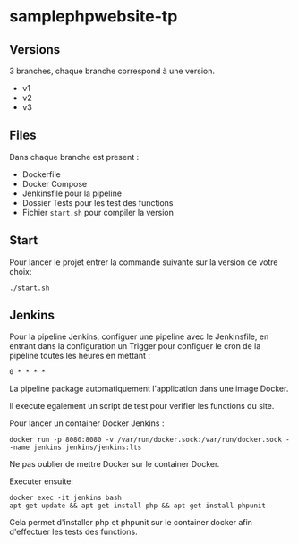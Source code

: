 # samplephpwebsite-tp

## Versions
3 branches, chaque branche correspond à une version.
- v1 
- v2
- v3

## Files
Dans chaque branche est present :
- Dockerfile
- Docker Compose
- Jenkinsfile pour la pipeline
- Dossier Tests pour les test des functions
- Fichier `start.sh` pour compiler la version

## Start
Pour  lancer le projet entrer la  commande suivante sur la version de votre choix:
```
./start.sh
```

## Jenkins
Pour la pipeline Jenkins, configuer une pipeline avec le Jenkinsfile, en entrant dans la configuration un Trigger pour configuer le cron de la pipeline toutes les heures en mettant : 
```
0 * * * *
```


La pipeline package automatiquement l'application dans une image Docker.

Il execute egalement un script de test pour verifier les functions du site.

Pour lancer un container Docker Jenkins : 
```
docker run -p 8080:8080 -v /var/run/docker.sock:/var/run/docker.sock --name jenkins jenkins/jenkins:lts
```

 Ne pas oublier de mettre Docker sur le container Docker.

 Executer ensuite:
 ```
 docker exec -it jenkins bash
 apt-get update && apt-get install php && apt-get install phpunit
 ```
 Cela permet d'installer php et phpunit sur le container docker afin d'effectuer les tests  des functions.


